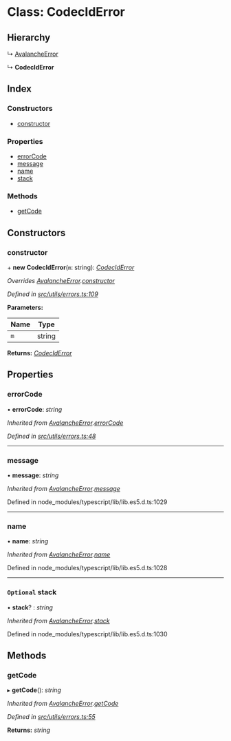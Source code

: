 # Class: CodecIdError

## Hierarchy

↳ [AvalancheError](src_utils.avalancheerror)

↳ **CodecIdError**

## Index

### Constructors

- [constructor](src_utils.codeciderror#constructor)

### Properties

- [errorCode](src_utils.codeciderror#errorcode)
- [message](src_utils.codeciderror#message)
- [name](src_utils.codeciderror#name)
- [stack](src_utils.codeciderror#optional-stack)

### Methods

- [getCode](src_utils.codeciderror#getcode)

## Constructors

### constructor

\+ **new CodecIdError**(`m`: string): _[CodecIdError](src_utils.codeciderror)_

_Overrides [AvalancheError](src_utils.avalancheerror).[constructor](src_utils.avalancheerror#constructor)_

_Defined in [src/utils/errors.ts:109](https://github.com/chain4travel/caminojs/blob/3883166/src/utils/errors.ts#L109)_

**Parameters:**

| Name | Type   |
| ---- | ------ |
| `m`  | string |

**Returns:** _[CodecIdError](src_utils.codeciderror)_

## Properties

### errorCode

• **errorCode**: _string_

_Inherited from [AvalancheError](src_utils.avalancheerror).[errorCode](src_utils.avalancheerror#errorcode)_

_Defined in [src/utils/errors.ts:48](https://github.com/chain4travel/caminojs/blob/3883166/src/utils/errors.ts#L48)_

---

### message

• **message**: _string_

_Inherited from [AvalancheError](src_utils.avalancheerror).[message](src_utils.avalancheerror#message)_

Defined in node_modules/typescript/lib/lib.es5.d.ts:1029

---

### name

• **name**: _string_

_Inherited from [AvalancheError](src_utils.avalancheerror).[name](src_utils.avalancheerror#name)_

Defined in node_modules/typescript/lib/lib.es5.d.ts:1028

---

### `Optional` stack

• **stack**? : _string_

_Inherited from [AvalancheError](src_utils.avalancheerror).[stack](src_utils.avalancheerror#optional-stack)_

Defined in node_modules/typescript/lib/lib.es5.d.ts:1030

## Methods

### getCode

▸ **getCode**(): _string_

_Inherited from [AvalancheError](src_utils.avalancheerror).[getCode](src_utils.avalancheerror#getcode)_

_Defined in [src/utils/errors.ts:55](https://github.com/chain4travel/caminojs/blob/3883166/src/utils/errors.ts#L55)_

**Returns:** _string_

